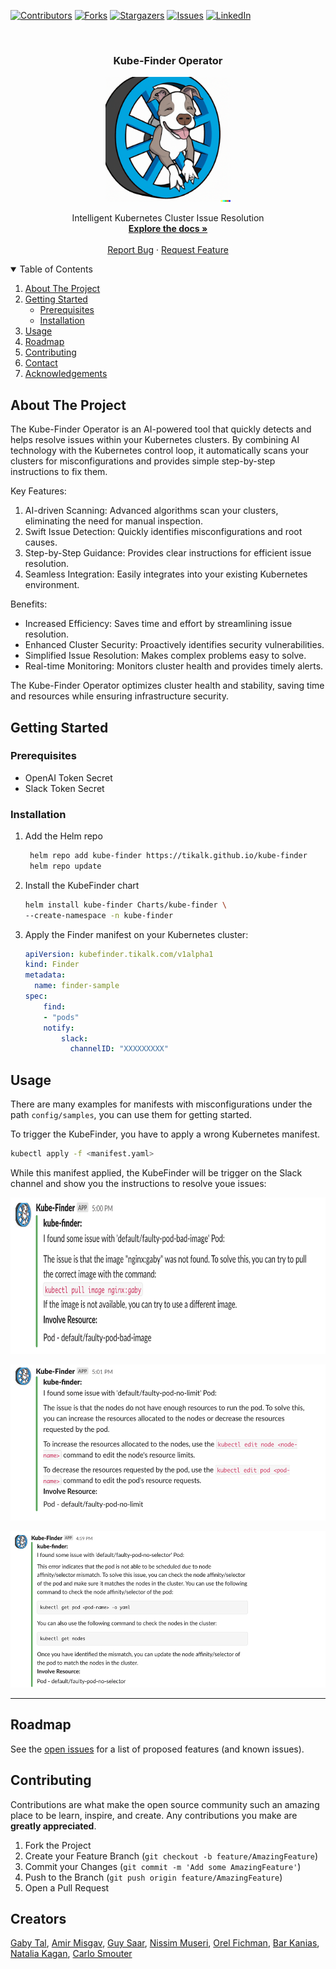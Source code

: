 

<!-- PROJECT SHIELDS -->
<!--
*** I'm using markdown "reference style" links for readability.
*** Reference links are enclosed in brackets [ ] instead of parentheses ( ).
*** See the bottom of this document for the declaration of the reference variables
*** for contributors-url, forks-url, etc. This is an optional, concise syntax you may use.
*** https://www.markdownguide.org/basic-syntax/#reference-style-links
-->

   [![Contributors][contributors-shield]][contributors-url]
   [![Forks][forks-shield]][forks-url]
   [![Stargazers][stars-shield]][stars-url]
   [![Issues][issues-shield]][issues-url]
   [![LinkedIn][linkedin-shield]][linkedin-url]



<!-- PROJECT LOGO -->
<br />
  <h3 align="center">Kube-Finder Operator
</h3>

<p align="center">
    <img src="images/logo.png" alt="Logo" width="200" height="200">
  <p align="center">
    Intelligent Kubernetes Cluster Issue Resolution
    <br />
    <a href="https://github.com/tikalk/kube-finder"><strong>Explore the docs »</strong></a>
    <br />
    <br />
    <a href="https://github.com/tikalk/kube-finder/issues">Report Bug</a>
    ·
    <a href="https://github.com/tikalk/kube-finder/issues">Request Feature</a>
  </p>
</p>



<!-- TABLE OF CONTENTS -->
<details open="open">
  <summary>Table of Contents</summary>
  <ol>
    <li>
      <a href="#about-the-project">About The Project</a>
    </li>
    <li>
      <a href="#getting-started">Getting Started</a>
      <ul>
        <li><a href="#prerequisites">Prerequisites</a></li>
        <li><a href="#installation">Installation</a></li>
      </ul>
    </li>
    <li><a href="#usage">Usage</a></li>
    <li><a href="#roadmap">Roadmap</a></li>
    <li><a href="#contributing">Contributing</a></li>
    <li><a href="#contact">Contact</a></li>
    <li><a href="#acknowledgements">Acknowledgements</a></li>
  </ol>
</details>



<!-- ABOUT THE PROJECT -->
## About The Project

The Kube-Finder Operator is an AI-powered tool that quickly detects and helps resolve issues within your Kubernetes clusters. By combining AI technology with the Kubernetes control loop, it automatically scans your clusters for misconfigurations and provides simple step-by-step instructions to fix them.

Key Features:
1. AI-driven Scanning: Advanced algorithms scan your clusters, eliminating the need for manual inspection.
2. Swift Issue Detection: Quickly identifies misconfigurations and root causes.
3. Step-by-Step Guidance: Provides clear instructions for efficient issue resolution.
4. Seamless Integration: Easily integrates into your existing Kubernetes environment.

Benefits:
- Increased Efficiency: Saves time and effort by streamlining issue resolution.
- Enhanced Cluster Security: Proactively identifies security vulnerabilities.
- Simplified Issue Resolution: Makes complex problems easy to solve.
- Real-time Monitoring: Monitors cluster health and provides timely alerts.

The Kube-Finder Operator optimizes cluster health and stability, saving time and resources while ensuring infrastructure security.


<!-- GETTING STARTED -->
## Getting Started

### Prerequisites

* OpenAI Token Secret
* Slack Token Secret

### Installation

1. Add the Helm repo
   ```bash
    helm repo add kube-finder https://tikalk.github.io/kube-finder   
    helm repo update
   ```
2. Install the KubeFinder chart
   ```bash
   helm install kube-finder Charts/kube-finder \ 
   --create-namespace -n kube-finder
   ```
3. Apply the Finder manifest on your Kubernetes cluster:
    ```yaml
    apiVersion: kubefinder.tikalk.com/v1alpha1
    kind: Finder
    metadata:
      name: finder-sample
    spec:
        find:
        - "pods"
        notify:
            slack:
              channelID: "XXXXXXXXX"
    ```

<!-- USAGE EXAMPLES -->
##  Usage

There are many examples for manifests with misconfigurations under the path `config/samples`, you can use them for getting started.

To trigger the KubeFinder, you have to apply a wrong Kubernetes manifest.
```bash
kubectl apply -f <manifest.yaml>
```

While this manifest applied, the KubeFinder will be trigger on the Slack channel and show you the instructions to resolve youe issues:
<p align="center">
<img src="images/ScreenShot_Image.png" alt="ScreenShot_Image" width="600" height="250">
<p align="center">
<img src="images/ScreenShot_Limit.png" alt="ScreenShot_Limit" width="600" height="250">
<p align="center">
<img src="images/ScreenShot_Selector.png" alt="ScreenShot_Selector" width="600" height="250">


---

<!-- ROADMAP -->
## Roadmap

See the [open issues](https://github.com/tikalk/kube-finder/issues) for a list of proposed features (and known issues).



<!-- CONTRIBUTING -->
## Contributing

Contributions are what make the open source community such an amazing place to be learn, inspire, and create. Any contributions you make are **greatly appreciated**.

1. Fork the Project
2. Create your Feature Branch (`git checkout -b feature/AmazingFeature`)
3. Commit your Changes (`git commit -m 'Add some AmazingFeature'`)
4. Push to the Branch (`git push origin feature/AmazingFeature`)
5. Open a Pull Request


<!-- Creators -->
## Creators

[Gaby Tal](https://github.com/gabytal), [Amir Misgav](https://github.com/amirmisgav), [Guy Saar](https://github.com/gaysaar8), [Nissim Museri](https://github.com/nissimuseri), [Orel Fichman](https://github.com/b1t3x), [Bar Kanias](https://github.com/barkanias163), [Natalia Kagan](https://github.com/), [Carlo Smouter](https://github.com/lockwooddev)






<!-- MARKDOWN LINKS & IMAGES -->
<!-- https://www.markdownguide.org/basic-syntax/#reference-style-links -->
[contributors-shield]: https://img.shields.io/github/contributors/tikalk/kube-finder.svg?style=for-the-badge
[contributors-url]: https://github.com/tikalk/kube-finder/graphs/contributors
[forks-shield]: https://img.shields.io/github/forks/tikalk/kube-finder.svg?style=for-the-badge
[forks-url]: https://github.com/tikalk/kube-finder/network/members
[stars-shield]: https://img.shields.io/github/stars/tikalk/kube-finder.svg?style=for-the-badge
[stars-url]: https://github.com/tikalk/kube-finder/stargazers
[issues-shield]: https://img.shields.io/github/issues/tikalk/kube-finder?style=for-the-badge
[issues-url]: https://github.com/tikalk/kube-finder/issues
[license-shield]: https://img.shields.io/github/license/tikalk/kube-finder?style=for-the-badge
[license-url]: https://github.com/tikalk/kube-finder/blob/master/LICENSE.txt
[linkedin-shield]: https://img.shields.io/badge/-LinkedIn-black.svg?style=for-the-badge&logo=linkedin&colorB=555
[linkedin-url]: https://il.linkedin.com/company/tikal-knowledge
